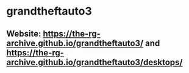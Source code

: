 # grandtheftauto3
## Website: https://the-rg-archive.github.io/grandtheftauto3/ and https://the-rg-archive.github.io/grandtheftauto3/desktops/
